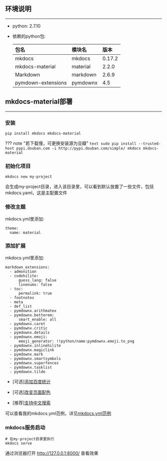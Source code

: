 ## **环境说明**

---

- python: 2.7.10

- 依赖的python包:

	| 包名 | 模块名 | 版本 |
	| :-- | :---- | :--  |
	| mkdocs | mkdocs | 0.17.2 |
	| mkdocs-material | material | 2.2.0 |
	| Markdown | markdown | 2.6.9 |
	| pymdown-extensions | pymdownx | 4.5 |

## **mkdocs-material部署**

---

### **安装**

```text
pip install mkdocs mkdocs-material
```

??? note "若下载慢，可更换安装源为豆瓣"
	```text
	sudo pip install --trusted-host pypi.douban.com -i http://pypi.douban.com/simple/ mkdocs mkdocs-material
	```

### **初始化项目**

```text
mkdocs new my-project
```

会生成my-project目录，进入该目录里，可以看到默认放置了一些文件，包括mkdocs.yaml，这是主配置文件

### **修改主题**

mkdocs.yml里添加:

```text
theme:
  name: material
```

### **添加扩展**

mkdocs.yml里添加:

```text
markdown_extensions:
  - admonition
  - codehilite:
      guess_lang: false
      linenums: false
  - toc:
      permalink: true
  - footnotes
  - meta
  - def_list
  - pymdownx.arithmatex
  - pymdownx.betterem:
      smart_enable: all
  - pymdownx.caret
  - pymdownx.critic
  - pymdownx.details
  - pymdownx.emoji:
      emoji_generator: !!python/name:pymdownx.emoji.to_png
  - pymdownx.inlinehilite
  - pymdownx.magiclink
  - pymdownx.mark
  - pymdownx.smartsymbols
  - pymdownx.superfences
  - pymdownx.tasklist
  - pymdownx.tilde
```

- [可选][添加百度统计](./../appendix/baidu_tongji/)

- [可选][改变页面配色](./../appendix/color/)

- [推荐][支持中文搜索](./../appendix/search/)

可以查看我的mkdocs.yml范例，详见[mkdocs.yml范例](./../appendix/yml/)

### **mkdocs服务启动**

```text
# 在my-project目录里执行
mkdocs serve
```

通过浏览器打开 http://127.0.0.1:8000/ 查看效果
